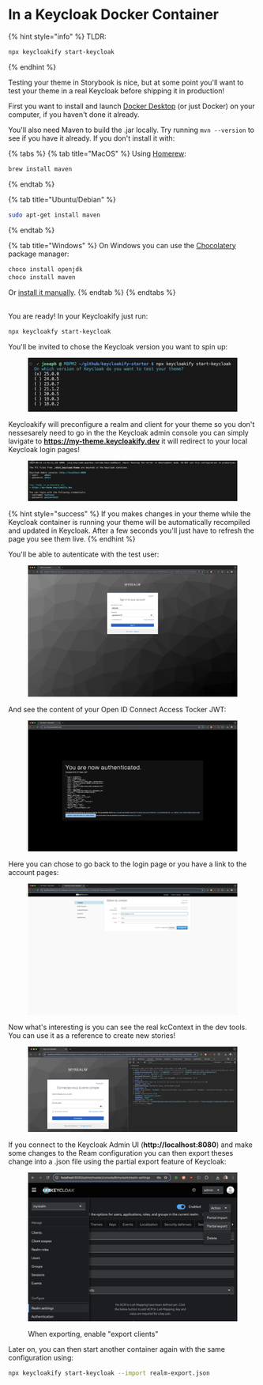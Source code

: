 # In a Keycloak Docker Container

{% hint style="info" %}
TLDR:

```bash
npx keycloakify start-keycloak
```
{% endhint %}



Testing your theme in Storybook is nice, but at some point you'll want to test your theme in a real Keycloak before shipping it in production!

First you want to install and launch [Docker Desktop](https://www.docker.com/products/docker-desktop/) (or just Docker) on your computer, if you haven't done it already. &#x20;

You'll also need Maven to build the .jar locally. Try running `mvn --version` to see if you have it already. If you don't install it with:

{% tabs %}
{% tab title="MacOS" %}
Using [Homerew](https://formulae.brew.sh/formula/maven):

```bash
brew install maven
```
{% endtab %}

{% tab title="Ubuntu/Debian" %}
```bash
sudo apt-get install maven
```
{% endtab %}

{% tab title="Windows" %}
On Windows you can use the [Chocolatery](https://chocolatey.org/) package manager:

```bash
choco install openjdk
choco install maven
```

Or [install it manually](https://chocolatey.org/).
{% endtab %}
{% endtabs %}

\
You are ready! In your Keycloakify just run:&#x20;

```bash
npx keycloakfy start-keycloak
```

You'll be invited to chose the Keycloak version you want to spin up:

<figure><img src="../.gitbook/assets/image (31).png" alt=""><figcaption></figcaption></figure>

Keycloakify will preconfigure a realm and client for your theme so you don't nessesarely need to go in the the Keycloak admin console you can simply lavigate to **https://my-theme.keycloakify.dev** it will redirect to your local Keycloak login pages! &#x20;

<figure><img src="../.gitbook/assets/image (36).png" alt=""><figcaption></figcaption></figure>

{% hint style="success" %}
If you makes changes in your theme while the Keycloak container is running your theme will be automatically recompiled and updated in Keycloak. After a few seconds you'll just have to refresh the page you see them live. &#x20;
{% endhint %}

You'll be able to autenticate with the test user:

<figure><img src="../.gitbook/assets/image (33).png" alt=""><figcaption></figcaption></figure>

And see the content of your Open ID Connect Access Tocker JWT:

<figure><img src="../.gitbook/assets/image (34).png" alt=""><figcaption></figcaption></figure>

Here you can chose to go back to the login page or you have a link to the account pages:

<figure><img src="../.gitbook/assets/image (35).png" alt=""><figcaption></figcaption></figure>

Now what's interesting is you can see the real kcContext in the dev tools. You can use it as a reference to create new stories!

<figure><img src="../.gitbook/assets/image (37).png" alt=""><figcaption></figcaption></figure>

If you connect to the Keycloak Admin UI (**http://localhost:8080**) and make some changes to the Ream configuration you can then export theses change into a .json file using the partial export feature of Keycloak:

<figure><img src="../.gitbook/assets/image (40).png" alt=""><figcaption><p>When exporting, enable "export clients"</p></figcaption></figure>

Later on, you can then start another container again with the same configuration using:

```bash
npx keycloakify start-keycloak --import realm-export.json
```
